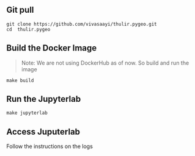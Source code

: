 ## Git pull

```
git clone https://github.com/vivasaayi/thulir.pygeo.git
cd  thulir.pygeo
```


## Build the Docker Image
> Note: We are not using DockerHub as of now. So build and run the image

```shell
make build
```

## Run the Jupyterlab

```shell
make jupyterlab 
```

## Access Juputerlab

Follow the instructions on the logs